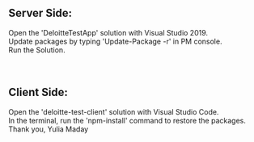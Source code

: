 <h2>Server Side:</h2>
Open the 'DeloitteTestApp' solution with Visual Studio 2019.</br>
Update packages by typing 'Update-Package -r' in PM console.</br>
Run the Solution.</br></br></br>

<h2>Client Side:</h2>
Open the 'deloitte-test-client' solution with Visual Studio Code. </br>
In the terminal, run the 'npm-install' command to restore the packages. </br.
Run the 'npm-start' command for starting the Application</br></br>
Thank you,
Yulia Maday
